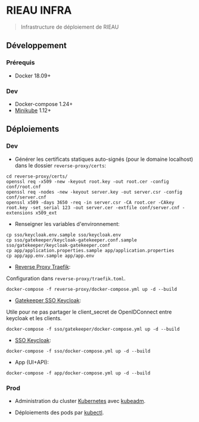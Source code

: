 # RIEAU INFRA

> Infrastructure de déploiement de RIEAU

## Développement

### Prérequis

* Docker 18.09+

### Dev

* Docker-compose 1.24+
* [Minikube](https://kubernetes.io/docs/setup/learning-environment/minikube/) 1.12+

## Déploiements

### Dev

* Générer les certificats statiques auto-signés (pour le domaine localhost) dans le dossier `reverse-proxy/certs`:

```
cd reverse-proxy/certs/
openssl req -x509 -new -keyout root.key -out root.cer -config conf/root.cnf
openssl req -nodes -new -keyout server.key -out server.csr -config conf/server.cnf
openssl x509 -days 3650 -req -in server.csr -CA root.cer -CAkey root.key -set_serial 123 -out server.cer -extfile conf/server.cnf -extensions x509_ext
```

* Renseigner les variables d'environnement:

```
cp sso/keycloak.env.sample sso/keycloak.env
cp sso/gatekeeper/keycloak-gatekeeper.conf.sample sso/gatekeeper/keycloak-gatekeeper.conf
cp app/application.properties.sample app/application.properties
cp app/app.env.sample app/app.env
```

* [Reverse Proxy Traefik](https://www.traefik.io/):

Configuration dans `reverse-proxy/traefik.toml`.

```
docker-compose -f reverse-proxy/docker-compose.yml up -d --build
```

* [Gatekeeper SSO Keycloak](https://www.keycloak.org/):

Utile pour ne pas partager le client_secret de OpenIDConnect entre keycloak et les clients.

```
docker-compose -f sso/gatekeeper/docker-compose.yml up -d --build
```

* [SSO Keycloak](https://www.keycloak.org/):

```
docker-compose -f sso/docker-compose.yml up -d --build
```

* App (UI+API):

```
docker-compose -f app/docker-compose.yml up -d --build
```

### Prod

* Administration du cluster [Kubernetes](https://kubernetes.io) avec [kubeadm](https://kubernetes.io/docs/reference/setup-tools/kubeadm/).

* Déploiements des pods par [kubectl](https://kubernetes.io/docs/reference/kubectl/kubectl/).